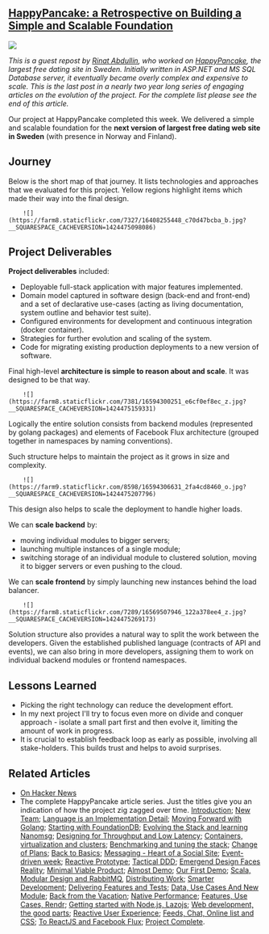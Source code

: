 ## [HappyPancake: a Retrospective on Building a Simple and Scalable Foundation](/blog/2015/2/23/happypancake-a-retrospective-on-building-a-simple-and-scalab.html)

    

    

![](https://farm8.staticflickr.com/7428/16409833089_9b2fb87c4d_m.jpg)

_This is a guest repost by [Rinat Abdullin](http://abdullin.com/about-me/), who worked on _[HappyPancake](http://www.happypancake.com/),_ the largest free dating site in Sweden. Initially written in ASP.NET and MS SQL Database server, it eventually became overly complex and expensive to scale. This is the last post in a nearly two year long series of engaging articles on the evolution of the project. For the complete list please see the end of this article._

Our project at HappyPancake completed this week. We delivered a simple and scalable foundation for the **next version of largest free dating web site in Sweden** (with presence in Norway and Finland).

## Journey

Below is the short map of that journey. It lists technologies and approaches that we evaluated for this project. Yellow regions highlight items which made their way into the final design.

        ![](https://farm8.staticflickr.com/7327/16408255448_c70d47bcba_b.jpg?__SQUARESPACE_CACHEVERSION=1424475098086)        

## Project Deliverables

**Project deliverables** included:

*   Deployable full-stack application with major features implemented.
*   Domain model captured in software design (back-end and front-end) and a set of declarative use-cases (acting as living documentation, system outline and behavior test suite).
*   Configured environments for development and continuous integration (docker container).
*   Strategies for further evolution and scaling of the system.
*   Code for migrating existing production deployments to a new version of software.

Final high-level **architecture is simple to reason about and scale**. It was designed to be that way.

        ![](https://farm8.staticflickr.com/7381/16594300251_e6cf0ef8ec_z.jpg?__SQUARESPACE_CACHEVERSION=1424475159331)        

Logically the entire solution consists from backend modules (represented by golang packages) and elements of Facebook Flux architecture (grouped together in namespaces by naming conventions).

Such structure helps to maintain the project as it grows in size and complexity.

        ![](https://farm9.staticflickr.com/8598/16594306631_2fa4cd8460_o.jpg?__SQUARESPACE_CACHEVERSION=1424475207796)        

This design also helps to scale the deployment to handle higher loads.

We can **scale backend** by:

*   moving individual modules to bigger servers;
*   launching multiple instances of a single module;
*   switching storage of an individual module to clustered solution, moving it to bigger servers or even pushing to the cloud.

We can **scale frontend** by simply launching new instances behind the load balancer.

        ![](https://farm8.staticflickr.com/7289/16569507946_122a378ee4_z.jpg?__SQUARESPACE_CACHEVERSION=1424475269173)        

Solution structure also provides a natural way to split the work between the developers. Given the established published language (contracts of API and events), we can also bring in more developers, assigning them to work on individual backend modules or frontend namespaces.

## Lessons Learned

*   Picking the right technology can reduce the development effort.
*   In my next project I'll try to focus even more on divide and conquer approach - isolate a small part first and then evolve it, limiting the amount of work in progress.
*   It is crucial to establish feedback loop as early as possible, involving all stake-holders. This builds trust and helps to avoid surprises.

## Related Articles

*   [On Hacker News](https://news.ycombinator.com/item?id=9101133)
*   The complete HappyPancake article series. Just the titles give you an indication of how the project zig zagged over time. [Introduction](http://abdullin.com/happypancake/intro/); [New Team](http://abdullin.com/happypancake/2013-12-17/); [Language is an Implementation Detail](http://abdullin.com/happypancake/2013-12-23/); [Moving Forward with Golang](http://abdullin.com/happypancake/2014-01-18/); [Starting with FoundationDB](http://abdullin.com/happypancake/2014-02-02/); [Evolving the Stack and learning Nanomsg](http://abdullin.com/happypancake/2014-02-08/); [Designing for Throughput and Low Latency](http://abdullin.com/happypancake/2014-02-17/); [Containers, virtualization and clusters](http://abdullin.com/happypancake/2014-02-24/); [Benchmarking and tuning the stack](http://abdullin.com/happypancake/2014-03-19/); [Change of Plans](http://abdullin.com/happypancake/2014-04-07/); [Back to Basics](http://abdullin.com/happypancake/2014-04-14/); [Messaging - Heart of a Social Site](http://abdullin.com/happypancake/2014-04-21/); [Event-driven week](http://abdullin.com/happypancake/2014-04-28/); [Reactive Prototype](http://abdullin.com/happypancake/2014-05-05/); [Tactical DDD](http://abdullin.com/happypancake/2014-05-12/); [Emergend Design Faces Reality](http://abdullin.com/happypancake/2014-05-24/); [Minimal Viable Product](http://abdullin.com/happypancake/2014-06-01/); [Almost Demo](http://abdullin.com/happypancake/2014-06-09/); [Our First Demo](http://abdullin.com/happypancake/2014-06-13/); [Scala, Modular Design and RabbitMQ](http://abdullin.com/happypancake/2014-06-30/), [Distributing Work](http://abdullin.com/happypancake/2014-07-06/); [Smarter Development](http://abdullin.com/happypancake/2014-07-21/); [Delivering Features and Tests](http://abdullin.com/happypancake/2014-07-29/); [Data, Use Cases And New Module](http://abdullin.com/happypancake/2014-08-02/); [Back from the Vacation](http://abdullin.com/happypancake/2014-08-16/); [Native Performance](http://abdullin.com/happypancake/2014-08-25/); [Features, Use Cases, Rendr](http://abdullin.com/happypancake/2014-09-07/); [Getting started with Node.js, Lazojs](http://abdullin.com/happypancake/2014-09-15/); [Web development, the good parts](http://abdullin.com/happypancake/2014-09-23/); [Reactive User Experience](http://abdullin.com/happypancake/2014-09-29/); [Feeds, Chat, Online list and CSS](http://abdullin.com/happypancake/2014-10-07/); [To ReactJS and Facebook Flux](http://abdullin.com/happypancake/2014-10-27/); [Project Complete](http://abdullin.com/happypancake/2014-11-06/).

    